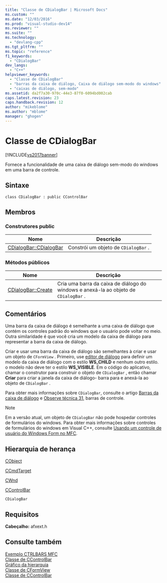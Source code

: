 ```yaml
---
title: "Classe de CDialogBar | Microsoft Docs"
ms.custom: ""
ms.date: "12/03/2016"
ms.prod: "visual-studio-dev14"
ms.reviewer: ""
ms.suite: ""
ms.technology: 
  - "devlang-cpp"
ms.tgt_pltfrm: ""
ms.topic: "reference"
f1_keywords: 
  - "CDialogBar"
dev_langs: 
  - "C++"
helpviewer_keywords: 
  - "Classe de CDialogBar"
  - "barras da caixa de diálogo, Caixa de diálogo sem-modo do windows"
  - "caixas de diálogo, sem-modo"
ms.assetid: da2f7a30-970c-44e3-87f0-6094bd002cab
caps.latest.revision: 23
caps.handback.revision: 12
author: "mikeblome"
ms.author: "mblome"
manager: "ghogen"
---
```

# Classe de CDialogBar
[!INCLUDE[vs2017banner](../../assembler/inline/includes/vs2017banner.md)]

Fornece a funcionalidade de uma caixa de diálogo sem\-modo do windows em uma barra de controle.  
  
## Sintaxe  
  
```  
class CDialogBar : public CControlBar  
```  
  
## Membros  
  
### Construtores public  
  
|Nome|Descrição|  
|----------|---------------|  
|[CDialogBar::CDialogBar](../Topic/CDialogBar::CDialogBar.md)|Constrói um objeto de `CDialogBar` .|  
  
### Métodos públicos  
  
|Nome|Descrição|  
|----------|---------------|  
|[CDialogBar::Create](../Topic/CDialogBar::Create.md)|Cria uma barra da caixa de diálogo do windows e anexá\-la ao objeto de `CDialogBar` .|  
  
## Comentários  
 Uma barra da caixa de diálogo é semelhante a uma caixa de diálogo que contém os controles padrão do windows que o usuário pode voltar no meio.  Outra similaridade é que você cria um modelo da caixa de diálogo para representar a barra da caixa de diálogo.  
  
 Criar e usar uma barra da caixa de diálogo são semelhantes à criar e usar um objeto de `CFormView` .  Primeiro, use [editor de diálogo](../../mfc/dialog-editor.md) para definir um modelo da caixa de diálogo com o estilo **WS\_CHILD** e nenhum outro estilo.  o modelo não deve ter o estilo **WS\_VISIBLE**.  Em o código do aplicativo, chamar o construtor para construir o objeto de `CDialogBar` , então chamar **Criar** para criar a janela da caixa de diálogo\- barra para e anexá\-la ao objeto de `CDialogBar` .  
  
 Para obter mais informações sobre `CDialogBar`, consulte o artigo [Barras da caixa de diálogo](../../mfc/dialog-bars.md) e [Observe técnica 31](../../mfc/tn031-control-bars.md), barras de controle.  
  
> [!NOTE]
>  Em a versão atual, um objeto de `CDialogBar` não pode hospedar controles de formulários do windows.  Para obter mais informações sobre controles de formulários do windows em Visual C\+\+, consulte [Usando um controle de usuário do Windows Form no MFC](../../dotnet/using-a-windows-form-user-control-in-mfc.md).  
  
## Hierarquia de herança  
 [CObject](../Topic/CObject%20Class.md)  
  
 [CCmdTarget](../Topic/CCmdTarget%20Class.md)  
  
 [CWnd](../Topic/CWnd%20Class.md)  
  
 [CControlBar](../../mfc/reference/ccontrolbar-class.md)  
  
 `CDialogBar`  
  
## Requisitos  
 **Cabeçalho:** afxext.h  
  
## Consulte também  
 [Exemplo CTRLBARS MFC](../../top/visual-cpp-samples.md)   
 [Classe de CControlBar](../../mfc/reference/ccontrolbar-class.md)   
 [Gráfico da hierarquia](../../mfc/hierarchy-chart.md)   
 [Classe de CFormView](../../mfc/reference/cformview-class.md)   
 [Classe de CControlBar](../../mfc/reference/ccontrolbar-class.md)